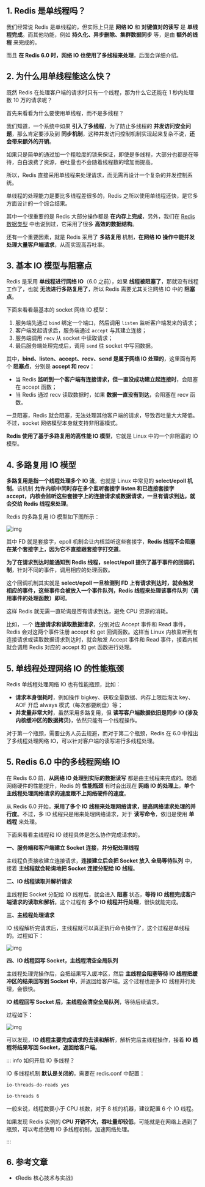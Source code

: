 ## 1. Redis 是单线程吗？

我们经常说 Redis 是单线程的，但实际上只是 **网络 IO** 和 **对键值对的读写** 是 **单线程完成**。而其他功能，例如 **持久化、异步删除、集群数据同步** 等，是由 **额外的线程** 来完成的。

而且 **在 Redis 6.0 时，网络 IO 也使用了多线程来处理**，后面会详细介绍。

## 2. 为什么用单线程能这么快？

既然 Redis 在处理客户端的请求时只有一个线程，那为什么它还能在 1 秒内处理数 10 万的请求呢？

首先来看看为什么要使用单线程，而不是多线程？

我们知道，一个系统中如果 **引入了多线程**，为了防止多线程的 **并发访问安全问题**，那么肯定要涉及到 **同步机制**，这种并发访问控制机制实现起来复杂不说，**还会带来额外的开销**。

如果只是简单的通过加一个粗粒度的锁来保证，即使是多线程，大部分也都是在等待，白白浪费了资源，吞吐量也不会随着线程数的增加而提高。

所以，Redis 直接采用单线程来处理请求，而无需再设计一个复杂的并发控制系统。

单线程的处理能力是要比多线程差很多的，Redis 之所以使用单线程还快，是它多方面设计的一个综合结果。

其中一个很重要的是 Redis 大部分操作都是 **在内存上完成**，另外，我们在 [Redis 数据类型](https://code.0x3f4.run/backend/database/redis/data_structure/redis%E6%95%B0%E6%8D%AE%E7%B1%BB%E5%9E%8B.html) 中也说到过，它采用了很多 **高效的数据结构**。

还有一个重要因素，就是 Redis 采用了 **多路复用** 机制，**在网络 IO 操作中能并发处理大量客户端请求**，从而实现高吞吐率。

## 3. 基本 IO 模型与阻塞点

Redis 是采用 **单线程进行网络 IO**（6.0 之前），如果 **线程被阻塞了**，那就没有线程工作了，也就 **无法进行多路复用了**，所以 Redis 需要尤其关注网络 IO 中的 **阻塞点**。

下面来看看最基本的 socket 网络 IO 模型：

1. 服务端先通过 `bind` 绑定一个端口，然后调用 `listen` 监听客户端发来的请求；
2. 客户端发起请求后，服务端通过 `accept` 与其建立连接；
3. 服务端调用 `recv` 从 socket 中读取请求；
4. 最后服务端处理完成后，调用 `send` 往 socket 中写回数据。

其中，**bind、listen、accept、recv、send 是属于网络 IO 处理的**，这里面有两个 **阻塞点**，分别是 **accept 和 recv**：

- 当 Redis **监听到一个客户端有连接请求，但一直没成功建立起连接时**，会阻塞在 accept 函数；
- 当 Redis 通过 recv 读取数据时，如果 **数据一直没有到达**，会阻塞在 recv 函数。

一旦阻塞，Redis 就会阻塞，无法处理其他客户端的请求，导致吞吐量大大降低。不过，socket 网络模型本身就支持非阻塞模式。

**Redis 使用了基于多路复用的高性能 IO 模型**，它就是 Linux 中的一个非阻塞的 IO 模型。

## 4. 多路复用 IO 模型

**多路复用是指一个线程处理多个 IO 流**，也就是 Linux 中常见的 **select/epoll 机制**。该机制 **允许内核中同时存在多个监听套接字 listen 和已连接套接字 accept，内核会监听这些套接字上的连接请求或数据请求，一旦有请求到达，就会交给 Redis 线程来处理**。

Redis 的多路复用 IO 模型如下图所示：

![img](https://run-notes.oss-cn-beijing.aliyuncs.com/notes/https%2Fstatic001.geekbang.org%2Fresource%2Fimage%2F00%2Fea-2023_12_29-1703839052.jpeg)

其中 FD 就是套接字，epoll 机制会让内核监听这些套接字，**Redis 线程不会阻塞在某个套接字上，因为它不直接跟套接字打交道**。

**为了在请求到达时能通知到 Redis 线程，select/epoll 提供了基于事件的回调机制**，针对不同的事件，调用相应的处理函数。

这个回调机制其实就是 **select/epoll 一旦检测到 FD 上有请求到达时，就会触发相应的事件，这些事件会被放入一个事件队列，Redis 线程来处理该事件队列（调用事件的处理函数）即可**。

这样 Redis 就无需一直轮询是否有请求到达，避免 CPU 资源的消耗。

比如，一个 **连接请求和读取数据请求**，分别对应 Accept 事件和 Read 事件，Redis 会对这两个事件注册 accept 和 get 回调函数。这样当 Linux 内核监听到有连接请求或读取数据请求到达时，就会触发 Accept 事件和 Read 事件，接着内核就会调用 Redis 对应的 accept 和 get 函数进行处理。

## 5. 单线程处理网络 IO 的性能瓶颈

Redis 单线程处理网络 IO 也有性能瓶颈，比如：

- **请求本身很耗时**，例如操作 bigkey、获取全量数据、内存上限后淘汰 key、AOF 开启 always 模式（每次都要刷盘）等；
- **并发量非常大时**，虽然采用多路复用，但 **读写客户端数据依旧是同步 IO (涉及内核缓冲区的数据拷贝)**，依然只能有一个线程操作。

对于第一个瓶颈，需要业务人员去规避，而对于第二个瓶颈，Redis 在 6.0 中推出了多线程处理网络 IO，可以针对客户端的读写进行多线程处理。

## 5. Redis 6.0 中的多线程网络 IO

在 Redis 6.0 前，**从网络 IO 处理到实际的数据读写** 都是由主线程来完成的。随着网络硬件的性能提升，Redis 的 **性能瓶颈** 有时会出现在 **网络 IO 的处理上**，**单个主线程处理网络请求的速度跟不上网络硬件的速度**。

从 Redis 6.0 开始，**采用了多个 IO 线程来处理网络请求，提高网络请求处理的并行度**。不过，多 IO 线程只是用来处理网络请求，对于 **读写命令**，依旧是使用 **单线程** 来处理。

下面来看看主线程和 IO 线程具体是怎么协作完成请求的。

**一、服务端和客户端建立 Socket 连接，并分配处理线程**

主线程负责接收建立连接请求，**连接建立后会把 Socket 放入 全局等待队列** 中，接着 **主线程就会轮询地把 Socket 连接分配给 IO 线程**。

**二、IO 线程读取并解析请求**

主线程把 Socket 分配给 IO 线程后，就会进入 **阻塞** 状态，**等待 IO 线程完成客户端请求的读取和解析**。这个过程有 **多个 IO 线程并行处理**，很快就能完成。

**三、主线程处理请求**

IO 线程解析完请求后，主线程就可以真正执行命令操作了，这个过程是单线程的。过程如下：

![img](https://run-notes.oss-cn-beijing.aliyuncs.com/notes/https%2Fstatic001.geekbang.org%2Fresource%2Fimage%2F58%2Fcd-2023_12_29-1703844426.jpeg)

**四、IO 线程回写 Socket，主线程清空全局队列**

主线程处理完操作后，会把结果写入缓冲区，然后 **主线程会阻塞等待 IO 线程把缓冲区的结果回写到 Socket 中**，并返回给客户端。这个过程也是多 IO 线程并行处理，会很快。

**IO 线程回写 Socket 后，主线程会清空全局队列**，等待后续请求。

过程如下：

![img](https://run-notes.oss-cn-beijing.aliyuncs.com/notes/https%2Fstatic001.geekbang.org%2Fresource%2Fimage%2F2e%2F1b-2023_12_29-1703844623.jpeg)

可以发现，**IO 线程主要完成请求的去读和解析**，解析完后主线程操作，接着 **IO 线程将结果写回 Socket，返回给客户端**。



::: info 如何开启 IO 多线程？

IO 多线程机制 **默认是关闭的**，需要在 redis.conf 中配置：

```sh
io-threads-do-reads yes

io-threads 6
```

一般来说，线程数要小于 CPU 核数，对于 8 核的机器，建议配置 6 个 IO 线程。

如果发现 Redis 实例的 **CPU 开销不大，吞吐量却较低**，可能就是在网络上遇到了瓶颈，可以考虑使用 IO 多线程机制，加速网络处理。

:::

## 6. 参考文章

- 《Redis 核心技术与实战》



